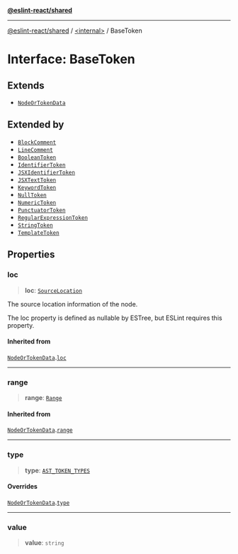 [**@eslint-react/shared**](../../README.md)

***

[@eslint-react/shared](../../README.md) / [\<internal\>](../README.md) / BaseToken

# Interface: BaseToken

## Extends

- [`NodeOrTokenData`](NodeOrTokenData.md)

## Extended by

- [`BlockComment`](BlockComment.md)
- [`LineComment`](LineComment.md)
- [`BooleanToken`](BooleanToken.md)
- [`IdentifierToken`](IdentifierToken.md)
- [`JSXIdentifierToken`](JSXIdentifierToken.md)
- [`JSXTextToken`](JSXTextToken.md)
- [`KeywordToken`](KeywordToken.md)
- [`NullToken`](NullToken.md)
- [`NumericToken`](NumericToken.md)
- [`PunctuatorToken`](PunctuatorToken.md)
- [`RegularExpressionToken`](RegularExpressionToken.md)
- [`StringToken`](StringToken.md)
- [`TemplateToken`](TemplateToken.md)

## Properties

### loc

> **loc**: [`SourceLocation`](SourceLocation.md)

The source location information of the node.

The loc property is defined as nullable by ESTree, but ESLint requires this property.

#### Inherited from

[`NodeOrTokenData`](NodeOrTokenData.md).[`loc`](NodeOrTokenData.md#loc)

***

### range

> **range**: [`Range`](../type-aliases/Range.md)

#### Inherited from

[`NodeOrTokenData`](NodeOrTokenData.md).[`range`](NodeOrTokenData.md#range)

***

### type

> **type**: [`AST_TOKEN_TYPES`](../enumerations/AST_TOKEN_TYPES.md)

#### Overrides

[`NodeOrTokenData`](NodeOrTokenData.md).[`type`](NodeOrTokenData.md#type)

***

### value

> **value**: `string`
